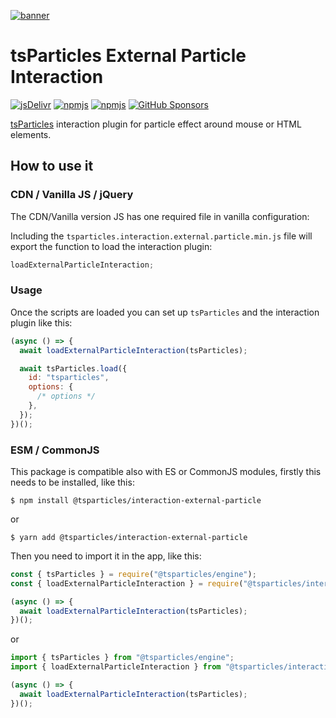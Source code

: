 [![banner](https://particles.js.org/images/banner2.png)](https://particles.js.org)

# tsParticles External Particle Interaction

[![jsDelivr](https://data.jsdelivr.com/v1/package/npm/@tsparticles/interaction-external-particle/badge)](https://www.jsdelivr.com/package/npm/@tsparticles/interaction-external-particle)
[![npmjs](https://badge.fury.io/js/@tsparticles/interaction-external-particle.svg)](https://www.npmjs.com/package/@tsparticles/interaction-external-particle)
[![npmjs](https://img.shields.io/npm/dt/@tsparticles/interaction-external-particle)](https://www.npmjs.com/package/@tsparticles/interaction-external-particle) [![GitHub Sponsors](https://img.shields.io/github/sponsors/matteobruni)](https://github.com/sponsors/matteobruni)

[tsParticles](https://github.com/tsparticles/tsparticles) interaction plugin for particle effect around mouse or HTML
elements.

## How to use it

### CDN / Vanilla JS / jQuery

The CDN/Vanilla version JS has one required file in vanilla configuration:

Including the `tsparticles.interaction.external.particle.min.js` file will export the function to load the interaction
plugin:

```javascript
loadExternalParticleInteraction;
```

### Usage

Once the scripts are loaded you can set up `tsParticles` and the interaction plugin like this:

```javascript
(async () => {
  await loadExternalParticleInteraction(tsParticles);

  await tsParticles.load({
    id: "tsparticles",
    options: {
      /* options */
    },
  });
})();
```

### ESM / CommonJS

This package is compatible also with ES or CommonJS modules, firstly this needs to be installed, like this:

```shell
$ npm install @tsparticles/interaction-external-particle
```

or

```shell
$ yarn add @tsparticles/interaction-external-particle
```

Then you need to import it in the app, like this:

```javascript
const { tsParticles } = require("@tsparticles/engine");
const { loadExternalParticleInteraction } = require("@tsparticles/interaction-external-particle");

(async () => {
  await loadExternalParticleInteraction(tsParticles);
})();
```

or

```javascript
import { tsParticles } from "@tsparticles/engine";
import { loadExternalParticleInteraction } from "@tsparticles/interaction-external-particle";

(async () => {
  await loadExternalParticleInteraction(tsParticles);
})();
```
